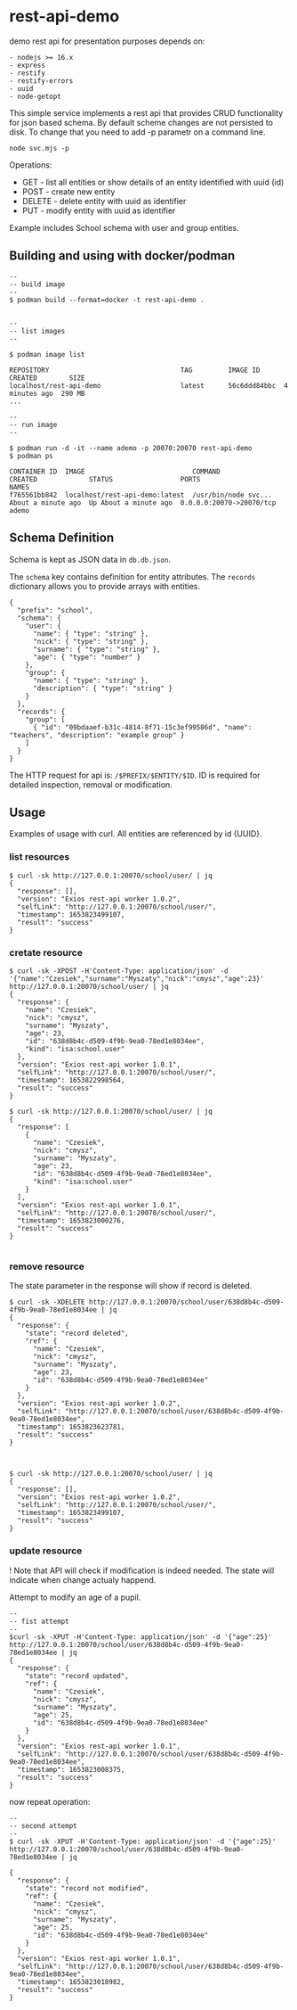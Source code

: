 # rest-api-demo

demo rest api for presentation purposes
depends on:
```
- nodejs >= 16.x
- express
- restify
- restify-errors
- uuid
- node-getopt
```

This simple service implements a rest api that provides CRUD functionality for json based schema.
By default scheme changes are not persisted to disk. To change that you need to add -p parametr on a command line. 

`node svc.mjs -p`


Operations:

* GET - list all entities or show details of an entity identified with uuid (id)
* POST - create new entity
* DELETE - delete entity with uuid as identifier
* PUT - modify entity with uuid as identifier

Example includes School schema with user and group entities.

## Building and using with docker/podman

```
--
-- build image
--
$ podman build --format=docker -t rest-api-demo .


--
-- list images
--

$ podman image list

REPOSITORY                                 TAG         IMAGE ID      CREATED        SIZE
localhost/rest-api-demo                    latest      56c6ddd84bbc  4 minutes ago  290 MB
...

--
-- run image
--

$ podman run -d -it --name ademo -p 20070:20070 rest-api-demo
$ podman ps

CONTAINER ID  IMAGE                           COMMAND               CREATED             STATUS                 PORTS                     NAMES
f765561bb842  localhost/rest-api-demo:latest  /usr/bin/node svc...  About a minute ago  Up About a minute ago  0.0.0.0:20070->20070/tcp  ademo

```

## Schema Definition 

Schema is kept as JSON data in `db.db.json`.

The `schema` key contains definition for entity attributes.
The `records` dictionary allows you to provide arrays with entities. 

```
{
  "prefix": "school",
  "schema": {
    "user": {
      "name": { "type": "string" },
      "nick": { "type": "string" },
      "surname": { "type": "string" },
      "age": { "type": "number" }
    },
    "group": {
      "name": { "type": "string" },
      "description": { "type": "string" }
    }
  },
  "records": {
    "group": [
      { "id": "09bdaaef-b31c-4814-8f71-15c3ef99586d", "name": "teachers", "description": "example group" }
    ]
  }
}
```

The HTTP request for api is:  `/$PREFIX/$ENTITY/$ID`.
ID is required for detailed inspection, removal or modification.

## Usage

Examples of usage with curl.
All entities are referenced by id {UUID}.


### list resources

```
$ curl -sk http://127.0.0.1:20070/school/user/ | jq
{
  "response": [],
  "version": "Exios rest-api worker 1.0.2",
  "selfLink": "http://127.0.0.1:20070/school/user/",
  "timestamp": 1653823499107,
  "result": "success"
}

```

### cretate resource

```
$ curl -sk -XPOST -H'Content-Type: application/json' -d '{"name":"Czesiek","surname":"Myszaty","nick":"cmysz","age":23}' http://127.0.0.1:20070/school/user/ | jq
{
  "response": {
    "name": "Czesiek",
    "nick": "cmysz",
    "surname": "Myszaty",
    "age": 23,
    "id": "638d8b4c-d509-4f9b-9ea0-78ed1e8034ee",
    "kind": "isa:school.user"
  },
  "version": "Exios rest-api worker 1.0.1",
  "selfLink": "http://127.0.0.1:20070/school/user/",
  "timestamp": 1653822998564,
  "result": "success"
}

$ curl -sk http://127.0.0.1:20070/school/user/ | jq
{
  "response": [
    {
      "name": "Czesiek",
      "nick": "cmysz",
      "surname": "Myszaty",
      "age": 23,
      "id": "638d8b4c-d509-4f9b-9ea0-78ed1e8034ee",
      "kind": "isa:school.user"
    }
  ],
  "version": "Exios rest-api worker 1.0.1",
  "selfLink": "http://127.0.0.1:20070/school/user/",
  "timestamp": 1653823000276,
  "result": "success"
}


```
### remove resource

The state parameter in the response will show if record is deleted.

```
$ curl -sk -XDELETE http://127.0.0.1:20070/school/user/638d8b4c-d509-4f9b-9ea0-78ed1e8034ee | jq
{
  "response": {
    "state": "record deleted",
    "ref": {
      "name": "Czesiek",
      "nick": "cmysz",
      "surname": "Myszaty",
      "age": 23,
      "id": "638d8b4c-d509-4f9b-9ea0-78ed1e8034ee"
    }
  },
  "version": "Exios rest-api worker 1.0.2",
  "selfLink": "http://127.0.0.1:20070/school/user/638d8b4c-d509-4f9b-9ea0-78ed1e8034ee",
  "timestamp": 1653823623781,
  "result": "success"
}



$ curl -sk http://127.0.0.1:20070/school/user/ | jq
{
  "response": [],
  "version": "Exios rest-api worker 1.0.2",
  "selfLink": "http://127.0.0.1:20070/school/user/",
  "timestamp": 1653823499107,
  "result": "success"
}

```

### update resource

! Note that API will check if modification is indeed needed. The state will indicate when change actualy happend.

Attempt to modify an age of a pupil.

```
--
-- fist attempt
--
$curl -sk -XPUT -H'Content-Type: application/json' -d '{"age":25}' http://127.0.0.1:20070/school/user/638d8b4c-d509-4f9b-9ea0-78ed1e8034ee | jq
{
  "response": {
    "state": "record updated",
    "ref": {
      "name": "Czesiek",
      "nick": "cmysz",
      "surname": "Myszaty",
      "age": 25,
      "id": "638d8b4c-d509-4f9b-9ea0-78ed1e8034ee"
    }
  },
  "version": "Exios rest-api worker 1.0.1",
  "selfLink": "http://127.0.0.1:20070/school/user/638d8b4c-d509-4f9b-9ea0-78ed1e8034ee",
  "timestamp": 1653823008375,
  "result": "success"
}
```

now repeat operation:

```
--
-- second attempt
--
$ curl -sk -XPUT -H'Content-Type: application/json' -d '{"age":25}' http://127.0.0.1:20070/school/user/638d8b4c-d509-4f9b-9ea0-78ed1e8034ee | jq

{
  "response": {
    "state": "record not modified",
    "ref": {
      "name": "Czesiek",
      "nick": "cmysz",
      "surname": "Myszaty",
      "age": 25,
      "id": "638d8b4c-d509-4f9b-9ea0-78ed1e8034ee"
    }
  },
  "version": "Exios rest-api worker 1.0.1",
  "selfLink": "http://127.0.0.1:20070/school/user/638d8b4c-d509-4f9b-9ea0-78ed1e8034ee",
  "timestamp": 1653823018982,
  "result": "success"
}

```
